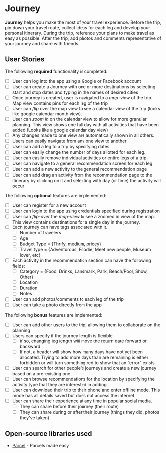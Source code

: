 # Journey
**Journey** helps you make the most of your travel experience. Before the trip, pin down your travel route, collect ideas for each leg and develop your personal itinerary. During the trip, reference your plans to make travel as easy as possible. After the trip, add photos and comments representative of your journey and share with friends.

## User Stories

The following **required** functionality is completed:

* [ ] User can log into the app using a Google or Facebook account
* [ ] User can create a Journey with one or more destinations by selecting start and stop dates and typing in the names of desired cities
* [ ] Once journey is created, user is navigated to a *map-view* of the trip. Map view contains pins for each leg of the trip
* [ ] User can *flip* over the map view to see a calendar view of the trip (looks like google calendar month view).
* [ ] User can *zoom in* on the calendar view to allow for more granular planning. This view shows one full day with all activities that have been added (Looks like a google calendar day view)
* [ ] Any changes made to one view are automatically shown in all others.
* [ ] Users can easily navigate from any one view to another
* [ ] User can add a leg to a trip by specifying dates.
* [ ] User can easily change the number of days allotted for each leg.
* [ ] User can easily remove individual activities or entire legs of a trip.
* [ ] User can navigate to a general recommendation screen for each leg.
* [ ] User can add a new activity to the general recommendation page
* [ ] User can add drag an activity from the recommendation page to the itinerary by clicking on it and selecting with day (or time) the activity will occur

The following **optional** features are implemented:

* [ ] User can register for a new account
* [ ] User can login to the app using credentials specified during registration
* [ ] User can *flip-over* the *map-view* to see a zoomed in view of the map. This view contains destinations for a single day in the journey.
* [ ] Each journey can have tags associated with it.
  * [ ] Number of travelers
  * [ ] Age
  * [ ] Budget Type = {Thrify, medium, pricey}
  * [ ] Travel type = {Adventurous, Foodie, Meet new people, Museum lover, etc}
* [ ] Each activity in the recommendation section can have the following fields:
  * [ ] Category = {Food, Drinks, Landmark, Park, Beach/Pool, Show, Other}
  * [ ] Location
  * [ ] Duration
  * [ ] Notes
* [ ] User can add photos/comments to each leg of the trip
* [ ] User can take a photo directly from the app

The following **bonus** features are implemented:

* [ ] User can add other users to the trip, allowing them to collaborate on the planning
* [ ] Users can specify if the journey length is flexible
  * [ ] If so, changing leg length will move the return date forward or backward
  * [ ] If not, a header will show how many days have not yet been allocated. Trying to add more days than are remaining is either forbidden or will turn something red to show that an “error” exists.
* [ ] User can search for other people's journeys and create a new journey based on a pre-existing one
* [ ] User can browse recommendations for the location by specifying the activity type that they are interested in adding
* [ ] User can download their trip to their phone and enter offline mode. This mode has all details saved but does not access the internet.
* [ ] User can share their experience at any time in popular social media. 
  * [ ] They can share before their journey (their route)
  * [ ] They can share during or after their journey (things they did, photos they've taken)

## Open-source libraries used

- [Parcel](https://github.com/johncarl81/parceler) - Parcels made easy
